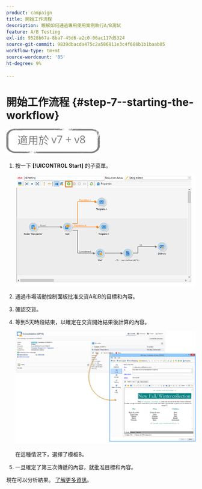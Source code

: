 ```yaml
---
product: campaign
title: 開始工作流程
description: 瞭解如何通過專用使用案例執行A/B測試
feature: A/B Testing
exl-id: 9528b67a-8ba7-45d6-a2c0-06ac117d5324
source-git-commit: 9839dbacda475c2a586811e3c4f686b1b1baab05
workflow-type: tm+mt
source-wordcount: '85'
ht-degree: 9%

---
```


# 開始工作流程 {#step-7--starting-the-workflow}

![](../../assets/common.svg)

1. 按一下 **[!UICONTROL Start]** 的子菜單。

   ![](assets/use_case_abtesting_startwkfl_001.png)

1. 通過市場活動控制面板批准交貨A和B的目標和內容。
1. 確認交貨。
1. 等到5天時段結束，以確定在交貨開始結果後計算的內容。

   ![](assets/use_case_abtesting_startwkfl_002.png)

   在這種情況下，選擇了模板B。

1. 一旦確定了第三次傳遞的內容，就批准目標和內容。

現在可以分析結果。 [了解更多資訊](a-b-testing-uc-analyzing.md)。
